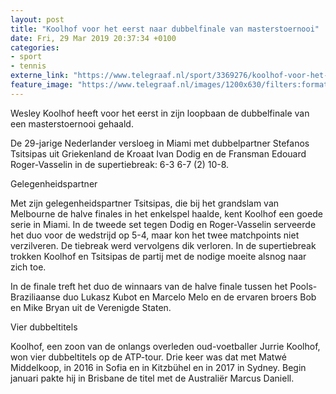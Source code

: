 ```yaml
---
layout: post
title: "Koolhof voor het eerst naar dubbelfinale van masterstoernooi"
date: Fri, 29 Mar 2019 20:37:34 +0100
categories: 
- sport 
- tennis 
externe_link: "https://www.telegraaf.nl/sport/3369276/koolhof-voor-het-eerst-naar-dubbelfinale-van-masterstoernooi"
feature_image: "https://www.telegraaf.nl/images/1200x630/filters:format(jpeg):quality(80)/cdn-kiosk-api.telegraaf.nl/19c19746-525a-11e9-8a3a-02d1dbdc35d1.jpg"
---
```


<p class="intro">Wesley Koolhof heeft voor het eerst in zijn loopbaan de dubbelfinale van een masterstoernooi gehaald.</p> <p>De 29-jarige Nederlander versloeg in Miami met dubbelpartner Stefanos Tsitsipas uit Griekenland de Kroaat Ivan Dodig en de Fransman Edouard Roger-Vasselin in de supertiebreak: 6-3 6-7 (2) 10-8.</p><p>Gelegenheidspartner</p><p>Met zijn gelegenheidspartner Tsitsipas, die bij het grandslam van Melbourne de halve finales in het enkelspel haalde, kent Koolhof een goede serie in Miami. In de tweede set tegen Dodig en Roger-Vasselin serveerde het duo voor de wedstrijd op 5-4, maar kon het twee matchpoints niet verzilveren. De tiebreak werd vervolgens dik verloren. In de supertiebreak trokken Koolhof en Tsitsipas de partij met de nodige moeite alsnog naar zich toe.</p><p>In de finale treft het duo de winnaars van de halve finale tussen het Pools-Braziliaanse duo Lukasz Kubot en Marcelo Melo en de ervaren broers Bob en Mike Bryan uit de Verenigde Staten.</p><p>Vier dubbeltitels</p><p>Koolhof, een zoon van de onlangs overleden oud-voetballer Jurrie Koolhof, won vier dubbeltitels op de ATP-tour. Drie keer was dat met Matwé Middelkoop, in 2016 in Sofia en in Kitzbühel en in 2017 in Sydney. Begin januari pakte hij in Brisbane de titel met de Australiër Marcus Daniell.</p>
